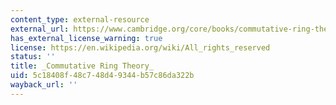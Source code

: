 ```yaml
---
content_type: external-resource
external_url: https://www.cambridge.org/core/books/commutative-ring-theory/02819830750568B06C16E6199F3562C1
has_external_license_warning: true
license: https://en.wikipedia.org/wiki/All_rights_reserved
status: ''
title: _Commutative Ring Theory_
uid: 5c18408f-48c7-48d4-9344-b57c86da322b
wayback_url: ''
---
```

